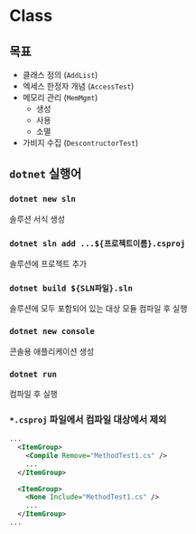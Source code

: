 # Class

## 목표
 - 클래스 정의 (`AddList`)
 - 엑세스 한정자 개념 (`AccessTest`)
 - 메모리 관리 (`MemMgmt`)
    - 생성 
    - 사용 
    - 소멸
 - 가비지 수집 (`DescontructorTest`)

## `dotnet` 실행어

### `dotnet new sln`
솔루션 서식 생성

### `dotnet sln add ...${프로젝트이름}.csproj`
솔루션에 프로젝트 추가 

### `dotnet build ${SLN파일}.sln`
솔루션에 모두 포함되어 있는 대상 모듈 컴파일 후 실행 

### `dotnet new console`
콘솔용 애플리케이션 생성

### `dotnet run`
컴파일 후 실행

### `*.csproj` 파일에서 컴파일 대상에서 제외

```xml
...
  <ItemGroup>
    <Compile Remove="MethodTest1.cs" />
    ...
  </ItemGroup>

  <ItemGroup>
    <None Include="MethodTest1.cs" />
    ...
  </ItemGroup>
...
```